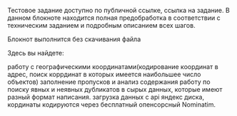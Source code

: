 Тестовое задание доступно по публичной ссылке, ссылка на задание. В данном блокноте находится полная предобработка в соответствии с техническим заданием и подробным описанием всех шагов.

Блокнот выполнится без скачивания файла

Здесь вы найдете:

работу с географическими координатами(кодирование координат в адрес, поиск коррдинат в которых имеется наибольшее число объектов)
заполнение пропусков и анализ содержания
работу по поиску явных и неявных дубликатов в сырых данных, которые имеют разный формат написания.
загрузка данных с api яндекс диска, кординаты кодируются через бесплатный опенсорсный Nominatim.
